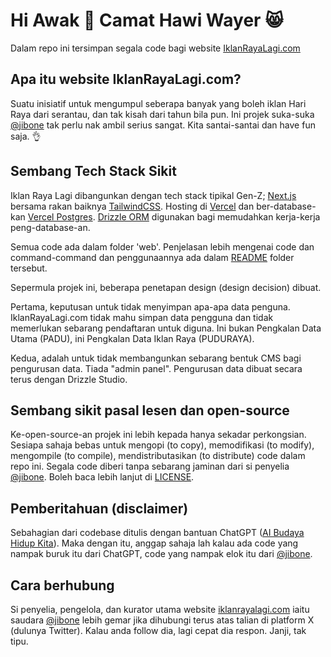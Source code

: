 # Hi Awak 👋 Camat Hawi Wayer 😸

Dalam repo ini tersimpan segala code bagi website [IklanRayaLagi.com](https://iklanrayalagi.com)

## Apa itu website IklanRayaLagi.com?

Suatu inisiatif untuk mengumpul seberapa banyak yang boleh iklan Hari Raya dari serantau, dan tak kisah dari tahun bila pun. Ini projek suka-suka [@jibone](https://twitter.com/jibone) tak perlu nak ambil serius sangat. Kita santai-santai dan have fun saja. 👌

## Sembang Tech Stack Sikit

Iklan Raya Lagi dibangunkan dengan tech stack tipikal Gen-Z; [Next.js](https://nextjs.org) bersama rakan baiknya [TailwindCSS](https://tailwindcss.com). Hosting di [Vercel](https://vercel.com) dan ber-database-kan [Vercel Postgres](https://vercel.com/storage/postgres). [Drizzle ORM](https://orm.drizzle.team) digunakan bagi memudahkan kerja-kerja peng-database-an.

Semua code ada dalam folder 'web'. Penjelasan lebih mengenai code dan command-command dan penggunaannya ada dalam [README](web/README.md) folder tersebut.

Sepermula projek ini, beberapa penetapan design (design decision) dibuat.

Pertama, keputusan untuk tidak menyimpan apa-apa data penguna. IklanRayaLagi.com tidak mahu simpan data pengguna dan tidak memerlukan sebarang pendaftaran untuk diguna. Ini bukan Pengkalan Data Utama (PADU), ini Pengkalan Data Iklan Raya (PUDURAYA).

Kedua, adalah untuk tidak membangunkan sebarang bentuk CMS bagi pengurusan data. Tiada "admin panel". Pengurusan data dibuat secara terus dengan Drizzle Studio.

## Sembang sikit pasal lesen dan open-source

Ke-open-source-an projek ini lebih kepada hanya sekadar perkongsian. Sesiapa sahaja bebas untuk mengopi (to copy), memodifikasi (to modify), mengompile (to compile), mendistributasikan (to distribute) code dalam repo ini. Segala code diberi tanpa sebarang jaminan dari si penyelia [@jibone](https://twitter.com/jibone). Boleh baca lebih lanjut di [LICENSE](LICENSE).

## Pemberitahuan (disclaimer)

Sebahagian dari codebase ditulis dengan bantuan ChatGPT ([AI Budaya Hidup Kita](https://x.com/jibone/status/1772508756535832679?s=20)). Maka dengan itu, anggap sahaja lah kalau ada code yang nampak buruk itu dari ChatGPT, code yang nampak elok itu dari [@jibone](https://twitter.com/jibone).

## Cara berhubung

Si penyelia, pengelola, dan kurator utama website [iklanrayalagi.com](https://iklanrayalagi.com) iaitu saudara [@jibone](https://twitter.com/jibone) lebih gemar jika dihubungi terus atas talian di platform X (dulunya Twitter). Kalau anda follow dia, lagi cepat dia respon. Janji, tak tipu.
